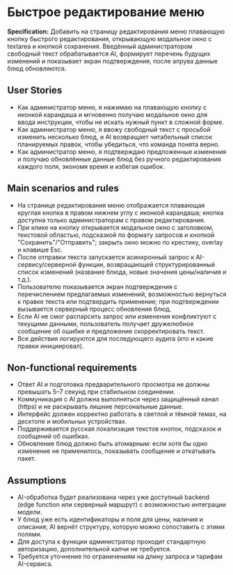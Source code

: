 # Быстрое редактирование меню

**Specification:** Добавить на страницу редактирования меню плавающую кнопку быстрого редактирования, открывающую модальное окно с textarea и кнопкой сохранения. Введённый администратором свободный текст обрабатывается AI, формирует перечень будущих изменений и показывает экран подтверждения, после апрува данные блюд обновляются.

## User Stories
- Как администратор меню, я нажимаю на плавающую кнопку с иконкой карандаша и мгновенно получаю модальное окно для ввода инструкции, чтобы не искать нужный пункт в сложной форме.
- Как администратор меню, я ввожу свободный текст с просьбой изменить несколько блюд, и AI возвращает читабельный список планируемых правок, чтобы убедиться, что команда понята верно.
- Как администратор меню, я подтверждаю предложенные изменения и получаю обновлённые данные блюд без ручного редактирования каждого поля, экономя время и избегая ошибок.

## Main scenarios and rules
- На странице редактирования меню отображается плавающая круглая кнопка в правом нижнем углу с иконкой карандаша; кнопка доступна только администраторам с правом редактирования.
- При клике на кнопку открывается модальное окно с заголовком, текстовой областью, подсказкой по формату запросов и кнопкой "Сохранить"/"Отправить"; закрыть окно можно по крестику, overlay и клавише Esc.
- После отправки текста запускается асинхронный запрос к AI-сервису/серверной функции, возвращающей структурированный список изменений (название блюда, новые значения цены/наличия и т.д.).
- Пользователю показывается экран подтверждения с перечислением предлагаемых изменений, возможностью вернуться к правке текста или подтвердить применение; при подтверждении вызывается серверный процесс обновления блюд.
- Если AI не смог распарсить запрос или изменения конфликтуют с текущими данными, пользователь получает дружелюбное сообщение об ошибке и предложение скорректировать текст.
- Все действия логируются для последующего аудита (кто и какие правки инициировал).

## Non-functional requirements
- Ответ AI и подготовка предварительного просмотра не должны превышать 5–7 секунд при стабильном соединении.
- Коммуникация с AI должна выполняться через защищённый канал (https) и не раскрывать лишние персональные данные.
- Интерфейс должен корректно работать в светлой и тёмной темах, на десктопе и мобильных устройствах.
- Поддерживается русская локализация текстов кнопок, подсказок и сообщений об ошибках.
- Обновление блюд должно быть атомарным: если хотя бы одно изменение не применилось, показывать сообщение и откатывать пакет.

## Assumptions
- AI-обработка будет реализована через уже доступный backend (edge function или серверный маршрут) с возможностью интеграции модели.
- У блюд уже есть идентификаторы и поля для цены, наличия и описания; AI вернёт структуру, которую можно сопоставить с этими полями.
- Для доступа к функции администратор проходит стандартную авторизацию, дополнительной капчи не требуется.
- Требуется уточнение по ограничениям на длину запроса и тарифам AI-сервиса.
